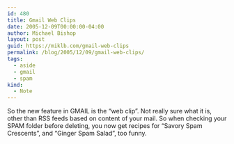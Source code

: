 ```yaml
---
id: 480
title: Gmail Web Clips
date: 2005-12-09T00:00:00-04:00
author: Michael Bishop
layout: post
guid: https://miklb.com/gmail-web-clips
permalink: /blog/2005/12/09/gmail-web-clips/
tags:
  - aside
  - gmail
  - spam
kind:
  - Note
---
```

<p>So the new feature in GMAIL is the “web clip”.  Not really sure what it is, other than RSS feeds based on content of your mail.  So when checking your SPAM folder before deleting, you now get recipes for “Savory Spam Crescents”, and “Ginger Spam Salad”, too funny.</p>